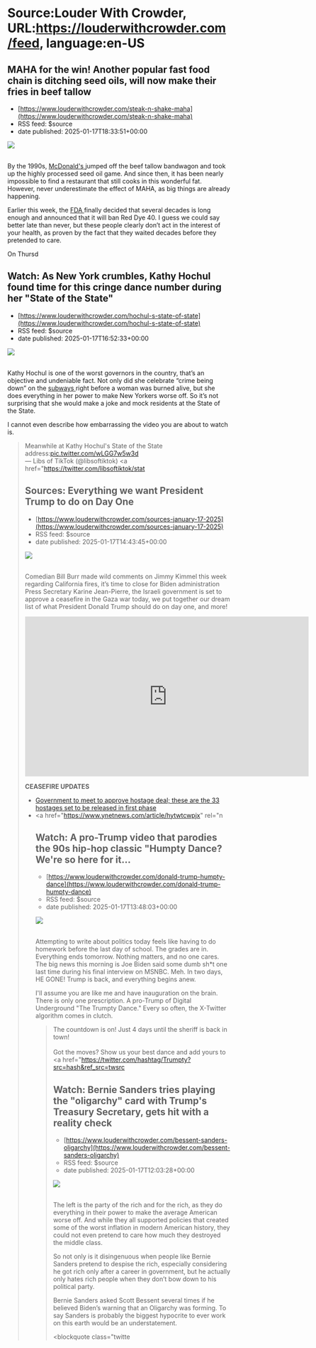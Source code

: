 # Source:Louder With Crowder, URL:https://louderwithcrowder.com/feed, language:en-US

## MAHA for the win! Another popular fast food chain is ditching seed oils, will now make their fries in beef tallow
 - [https://www.louderwithcrowder.com/steak-n-shake-maha](https://www.louderwithcrowder.com/steak-n-shake-maha)
 - RSS feed: $source
 - date published: 2025-01-17T18:33:51+00:00

<img src="https://www.louderwithcrowder.com/media-library/image.png?id=55669191&width=1200&height=800&coordinates=129%2C0%2C130%2C0"/><br/><br/><p>By the 1990s, <a href="https://www.chefsresource.com/when-did-mcdonald%CA%BCs-stop-using-beef-tallow/" target="_blank">McDonald's </a>jumped off the beef tallow bandwagon and took up the highly processed seed oil game. And since then, it has been nearly impossible to find a restaurant that still cooks in this wonderful fat. However, never underestimate the effect of MAHA, as big things are already happening. </p><p>Earlier this week, the <a href="https://www.cnn.com/2025/01/17/health/red-40-food-dyes-wellness/index.html" target="_blank">FDA </a>finally decided that several decades is long enough and announced that it will ban Red Dye 40. I guess we could say better late than never, but these people clearly don’t act in the interest of your health, as proven by the fact that they waited decades before they pretended to care.</p><p>On Thursd

## Watch: As New York crumbles, Kathy Hochul found time for this cringe dance number during her "State of the State"
 - [https://www.louderwithcrowder.com/hochul-s-state-of-state](https://www.louderwithcrowder.com/hochul-s-state-of-state)
 - RSS feed: $source
 - date published: 2025-01-17T16:52:33+00:00

<img src="https://www.louderwithcrowder.com/media-library/image.png?id=55667687&width=1200&height=800&coordinates=333%2C0%2C334%2C0"/><br/><br/><p>Kathy Hochul is one of the worst governors in the country, that’s an objective and undeniable fact. Not only did she celebrate “crime being down” on the <a href="https://nypost.com/2024/12/22/us-news/suspect-accused-of-setting-nyc-subway-rider-on-fire-arrested/" target="_blank">subways </a>right before a woman was burned alive, but she does everything in her power to make New Yorkers worse off. So it’s not surprising that she would make a joke and mock residents at the State of the State.</p><p>I cannot even describe how embarrassing the video you are about to watch is.</p><div class="rm-embed embed-media"><blockquote class="twitter-tweet">Meanwhile at Kathy Hochul's State of the State address:<a href="https://t.co/wLGG7w5w3d">pic.twitter.com/wLGG7w5w3d</a><br/>— Libs of TikTok (@libsoftiktok) <a href="https://twitter.com/libsoftiktok/stat

## Sources: Everything we want President Trump to do on Day One
 - [https://www.louderwithcrowder.com/sources-january-17-2025](https://www.louderwithcrowder.com/sources-january-17-2025)
 - RSS feed: $source
 - date published: 2025-01-17T14:43:45+00:00

<img src="https://www.louderwithcrowder.com/media-library/image.webp?id=55666568&width=1200&height=800&coordinates=112%2C0%2C112%2C0"/><br/><br/><p>Comedian Bill Burr made wild comments on Jimmy Kimmel this week regarding California fires, it’s time to close for Biden administration Press Secretary Karine Jean-Pierre, the Israeli government is set to approve a ceasefire in the Gaza war today, we put together our dream list of what President Donald Trump should do on day one, and more!</p><div class="rm-embed embed-media"><iframe allowfullscreen="" class="rumble" frameborder="0" height="360" src="https://rumble.com/embed/v683png/?pub=4430ut" width="640"></iframe></div><p><strong>CEASEFIRE UPDATES </strong></p><ul><li><a href="https://www.ynetnews.com/article/hytwtcwpjx" rel="noopener noreferrer" target="_blank">Government to meet to approve hostage deal; these are the 33 hostages set to be released in first phase</a></li><li><a href="https://www.ynetnews.com/article/hytwtcwpjx" rel="n

## Watch: A pro-Trump video that parodies the 90s hip-hop classic "Humpty Dance? We're so here for it...
 - [https://www.louderwithcrowder.com/donald-trump-humpty-dance](https://www.louderwithcrowder.com/donald-trump-humpty-dance)
 - RSS feed: $source
 - date published: 2025-01-17T13:48:03+00:00

<img src="https://www.louderwithcrowder.com/media-library/image.png?id=55666103&width=1200&height=800&coordinates=100%2C0%2C100%2C0"/><br/><br/><p>Attempting to write about politics today feels like having to do homework before the last day of school. The grades are in. Everything ends tomorrow. Nothing matters, and no one cares. The big news this morning is Joe Biden said some dumb sh*t one last time during his final interview on MSNBC. Meh. In two days, HE GONE! Trump is back, and everything begins anew.</p><p>I'll assume you are like me and have inauguration on the brain. There is only one prescription. A pro-Trump of Digital Underground "The Trumpty Dance." Every so often, the X-Twitter algorithm comes in clutch.</p><div class="rm-embed embed-media"><blockquote class="twitter-tweet">The countdown is on! Just 4 days until the sheriff is back in town!<br/><br/>Got the moves? Show us your best dance and add yours to <a href="https://twitter.com/hashtag/Trumpty?src=hash&ref_src=twsrc

## Watch: Bernie Sanders tries playing the "oligarchy" card with Trump's Treasury Secretary, gets hit with a reality check
 - [https://www.louderwithcrowder.com/bessent-sanders-oligarchy](https://www.louderwithcrowder.com/bessent-sanders-oligarchy)
 - RSS feed: $source
 - date published: 2025-01-17T12:03:28+00:00

<img src="https://www.louderwithcrowder.com/media-library/image.png?id=55656392&width=1200&height=600&coordinates=0%2C5%2C0%2C6"/><br/><br/><p>The left is the party of the rich and for the rich, as they do everything in their power to make the average American worse off. And while they all supported policies that created some of the worst inflation in modern American history, they could not even pretend to care how much they destroyed the middle class. </p><p>So not only is it disingenuous when people like Bernie Sanders pretend to despise the rich, especially considering he got rich only after a career in government, but he actually only hates rich people when they don’t bow down to his political party. </p><p>Bernie Sanders asked Scott Bessent several times if he believed Biden’s warning that an Oligarchy was forming. To say Sanders is probably the biggest hypocrite to ever work on this earth would be an understatement.</p><div class="rm-embed embed-media"><blockquote class="twitte

